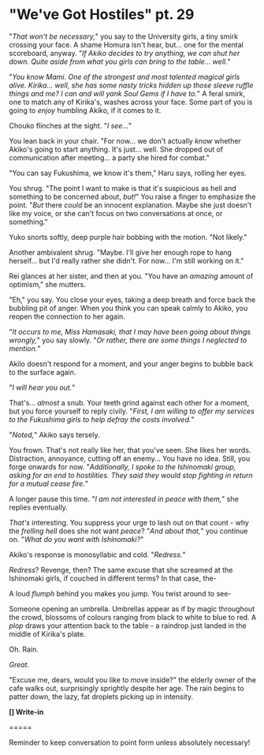 # "We've Got Hostiles" pt. 29

"*That won't be necessary,*" you say to the University girls, a tiny smirk crossing your face. A shame Homura isn't hear, but... one for the mental scoreboard, anyway. "*If Akiko decides to try anything, we can shut her down. Quite aside from what you girls can bring to the table... well.*"

"*You know Mami. One of the strongest and most talented magical girls *alive*. Kirika... well, she has some nasty tricks hidden up those sleeve ruffle things and me? I can and *will* yank *Soul Gems* if I have to.*" A feral smirk, one to match any of Kirika's, washes across your face. Some part of you is going to *enjoy* humbling Akiko, if it comes to it.

Chouko flinches at the sight. "*I see...*"

You lean back in your chair. "For now\... we don't actually *know* whether Akiko's going to start anything. It's just... well. She dropped out of communication after meeting... a party she hired for combat."

"You can say Fukushima, we know it's them," Haru says, rolling her eyes.

You shrug. "The point I want to make is that it's suspicious as hell and something to be concerned about, *but!*" You raise a finger to emphasize the point. "*But* there *could* be an innocent explanation. Maybe she just doesn't like my voice, or she can't focus on two conversations at once, or something."

Yuko snorts softly, deep purple hair bobbing with the motion. "Not likely."

Another ambivalent shrug. "Maybe. I'll give her enough rope to hang herself... but I'd really rather she didn't. For now\... I'm still working on it."

Rei glances at her sister, and then at you. "You have an *amazing* amount of optimism," she mutters.

"Eh," you say. You close your eyes, taking a deep breath and force back the bubbling pit of anger. When you think you can speak calmly to Akiko, you reopen the connection to her again.

"*It occurs to me, Miss Hamasaki, that I may have been going about things wrongly,*" you say slowly. "*Or rather, there are some things I neglected to mention.*"

Akilo doesn't respond for a moment, and your anger begins to bubble back to the surface again.

"*I will hear you out.*"

That's... *almost* a snub. Your teeth grind against each other for a moment, but you force yourself to reply civily. "*First, I am willing to offer my services to the Fukushima girls to help defray the costs involved.*"

"*Noted,*" Akiko says tersely.

You frown. That's not really like her, that you've seen. She likes her words. Distraction, annoyance, cutting off an enemy... You have no idea. Still, you forge onwards for now. "*Additionally, I spoke to the Ishinomaki group, asking for an end to hostilities. They said they would stop fighting in return for a *mutual* cease fire.*"

A longer pause this time. "*I am not interested in peace with them,*" she replies eventually.

*That's* interesting. You suppress your urge to lash out on that count - why the *frelling hell* does she not want *peace*? "*And about that,*" you continue on. "*What *do* you want with Ishinomaki?*"

Akiko's response is monosyllabic and cold. "*Redress.*"

*Redress*? Revenge, then? The same excuse that she screamed at the Ishinomaki girls, if couched in different terms? In that case, the-

A loud *flumph* behind you makes you jump. You twist around to see-

Someone opening an umbrella. Umbrellas appear as if by magic throughout the crowd, blossoms of colours ranging from black to white to blue to red. A *plop* draws your attention back to the table - a raindrop just landed in the middle of Kirika's plate.

Oh. Rain.

*Great*.

"Excuse me, dears, would you like to move inside?" the elderly owner of the cafe walks out, surprisingly sprightly despite her age. The rain begins to patter down, the lazy, fat droplets picking up in intensity.

**\[] Write-in**

\=====​

Reminder to keep conversation to point form unless absolutely necessary!
